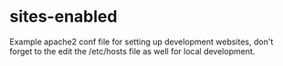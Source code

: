 # sites-enabled

Example apache2 conf file for setting up development websites, don't forget to the edit the /etc/hosts file as well for local development.
